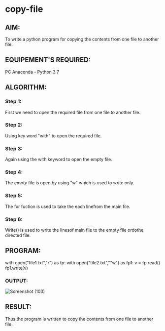 # copy-file
## AIM:
To write a python program for copying the contents from one file to another file.
## EQUIPEMENT'S REQUIRED: 
PC
Anaconda - Python 3.7
## ALGORITHM: 
### Step 1:
First we need to open the required file from one file to another file.
### Step 2: 
Using key word "with" to open the required file.
### Step 3: 
Again using the with keyword to open the empty file.
### Step 4:  
The empty file is open by using "w" which is used to write only.
### Step 5: 
The for fuction is used to take the each linefrom the main file.
### Step 6: 
Write() is used to write the linesof main file to the empty file ordothe directed file.
## PROGRAM:
with open("file1.txt","r") as fp:
    with open("file2.txt",""w") as fp1:
        v = fp.read()
        fp1.write(v)
### OUTPUT:

![Screenshot (103)](https://user-images.githubusercontent.com/94677128/153767631-239be692-7662-47b4-9f82-e902b51afe18.png)


## RESULT:
Thus the program is written to copy the contents from one file to another file.
